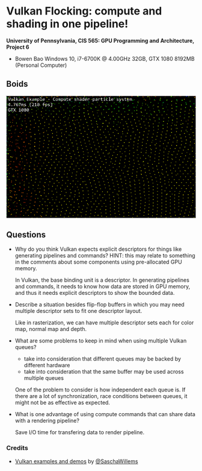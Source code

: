 Vulkan Flocking: compute and shading in one pipeline!
======================

**University of Pennsylvania, CIS 565: GPU Programming and Architecture, Project 6**

* Bowen Bao
  Windows 10, i7-6700K @ 4.00GHz 32GB, GTX 1080 8192MB (Personal Computer)

## Boids

![](/img/boids.gif)

## Questions
* Why do you think Vulkan expects explicit descriptors for things like generating pipelines and commands? HINT: this may relate to something in the comments about some components using pre-allocated GPU memory.

	In Vulkan, the base binding unit is a descriptor. In generating pipelines and commands, it needs to know how data are stored in GPU memory, and thus it needs explicit descriptors to show the bounded data.

* Describe a situation besides flip-flop buffers in which you may need multiple descriptor sets to fit one descriptor layout.

	Like in rasterization, we can have multiple descriptor sets each for color map, normal map and depth.

* What are some problems to keep in mind when using multiple Vulkan queues?
	* take into consideration that different queues may be backed by different hardware
	* take into consideration that the same buffer may be used across multiple queues

	One of the problem to consider is how independent each queue is. If there are a lot of synchronization, race conditions between queues, it might not be as effective as expected.

* What is one advantage of using compute commands that can share data with a rendering pipeline?

	Save I/O time for transfering data to render pipeline.

### Credits

* [Vulkan examples and demos](https://github.com/SaschaWillems/Vulkan) by [@SaschaWillems](https://github.com/SaschaWillems)
